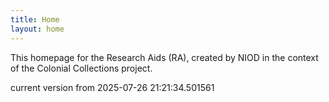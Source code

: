 ```yaml
---
title: Home
layout: home
---
```


This homepage for the Research Aids (RA), created by NIOD in the context of the Colonial Collections project. 


current version from 2025-07-26 21:21:34.501561
